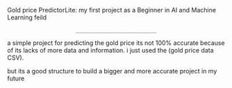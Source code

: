 Gold price PredictorLite: my first project as a Beginner in AI and Machine Learning feild 

                          __________________________

a simple project for predicting  the gold price its not 100% accurate because of its lacks of more  data and information. i just used the (gold price data CSV).

but its a good structure to build a bigger and more accurate project in my future 

